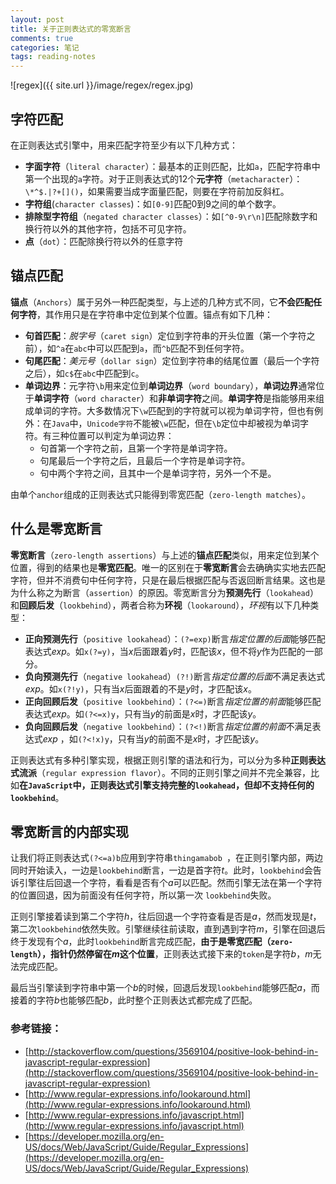 ```yaml
---
layout: post
title: 关于正则表达式的零宽断言
comments: true
categories: 笔记
tags: reading-notes
---
```


![regex]({{ site.url }}/image/regex/regex.jpg)

## 字符匹配

在正则表达式引擎中，用来匹配字符至少有以下几种方式：

- **字面字符**（`literal character`）：最基本的正则匹配，比如`a`，匹配字符串中第一个出现的`a`字符。对于正则表达式的12个**元字符**（`metacharacter`）：`\*^$.|?+[]()`，如果需要当成字面量匹配，则要在字符前加反斜杠。
- **字符组**(`character classes`)：如`[0-9]`匹配0到9之间的单个数字。
- **排除型字符组**（`negated character classes`）：如`[^0-9\r\n]`匹配除数字和换行符以外的其他字符，包括不可见字符。
- **点**（`dot`）：匹配除换行符以外的任意字符


## 锚点匹配

**锚点**（`Anchors`）属于另外一种匹配类型，与上述的几种方式不同，它**不会匹配任何字符**，其作用只是在字符串中定位到某个位置。锚点有如下几种：

- **句首匹配**：*脱字号*（`caret sign`）定位到字符串的开头位置（第一个字符之前），如`^a`在`abc`中可以匹配到`a`，而`^b`匹配不到任何字符。
- **句尾匹配**：*美元号*（`dollar sign`）定位到字符串的结尾位置（最后一个字符之后），如`c$`在`abc`中匹配到`c`。
- **单词边界**：元字符`\b`用来定位到**单词边界**（`word boundary`），**单词边界**通常位于**单词字符**（`word character`）和**非单词字符**之间。**单词字符**是指能够用来组成单词的字符。大多数情况下`\w`匹配到的字符就可以视为单词字符，但也有例外：在`Java`中，`Unicode字符`不能被`\w`匹配，但在`\b`定位中却被视为单词字符。有三种位置可以判定为单词边界：
	- 句首第一个字符之前，且第一个字符是单词字符。
	- 句尾最后一个字符之后，且最后一个字符是单词字符。
	- 句中两个字符之间，且其中一个是单词字符，另外一个不是。

由单个`anchor`组成的正则表达式只能得到零宽匹配（`zero-length matches`）。



## 什么是零宽断言

**零宽断言**（`zero-length assertions`）与上述的**锚点匹配**类似，用来定位到某个位置，得到的结果也是**零宽匹配**。唯一的区别在于**零宽断言**会去确确实实地去匹配字符，但并不消费句中任何字符，只是在最后根据匹配与否返回断言结果。这也是为什么称之为断言（`assertion`）的原因。零宽断言分为**预测先行**（`lookahead`）和**回顾后发**（`lookbehind`），两者合称为**环视**（`lookaround`），*环视*有以下几种类型：

- **正向预测先行**（`positive lookahead`）：`(?=exp)`断言*指定位置的后面*能够匹配表达式*exp*。如`x(?=y)`，当*x*后面跟着*y*时，匹配该*x*，但不将*y*作为匹配的一部分。
- **负向预测先行**（`negative lookahead`）`(?!)`断言*指定位置的后面*不满足表达式*exp*。如`x(?!y)`，只有当*x*后面跟着的不是*y*时，才匹配该*x*。
- **正向回顾后发**（`positive lookbehind`）：`(?<=)`断言*指定位置的前面*能够匹配表达式*exp*。如`(?<=x)y`，只有当*y*的前面是*x*时，才匹配该*y*。
- **负向回顾后发**（`negative lookbehind`）：`(?<!)`断言*指定位置的前面*不满足表达式*exp* ，如`(?<!x)y`，只有当*y*的前面不是*x*时，才匹配该*y*。

正则表达式有多种引擎实现，根据正则引擎的语法和行为，可以分为多种**正则表达式流派**（`regular expression flavor`）。不同的正则引擎之间并不完全兼容，比如**在`JavaScript`中，正则表达式引擎支持完整的`lookahead`，但却不支持任何的`lookbehind`**。


## 零宽断言的内部实现
让我们将正则表达式`(?<=a)b`应用到字符串`thingamabob `，在正则引擎内部，两边同时开始读入，一边是`lookbehind`断言，一边是首字符*t*。此时，`lookbehind`会告诉引擎往后回退一个字符，看看是否有个*a*可以匹配。然而引擎无法在第一个字符的位置回退，因为前面没有任何字符，所以第一次 `lookbehind`失败。

正则引擎接着读到第二个字符*h*，往后回退一个字符查看是否是*a*，然而发现是*t*，第二次`lookbehind`依然失败。引擎继续往前读取，直到遇到字符*m*，引擎在回退后终于发现有个*a*，此时`lookbehind`断言完成匹配，**由于是零宽匹配（`zero-length`），指针仍然停留在*m*这个位置**，正则表达式接下来的`token`是字符*b*，*m*无法完成匹配。

最后当引擎读到字符串中第一个*b*的时候，回退后发现`lookbehind`能够匹配*a*，而接着的字符*b*也能够匹配*b*，此时整个正则表达式都完成了匹配。


### 参考链接：
- [http://stackoverflow.com/questions/3569104/positive-look-behind-in-javascript-regular-expression](http://stackoverflow.com/questions/3569104/positive-look-behind-in-javascript-regular-expression)
- [http://www.regular-expressions.info/lookaround.html](http://www.regular-expressions.info/lookaround.html)
- [http://www.regular-expressions.info/javascript.html](http://www.regular-expressions.info/javascript.html)
- [https://developer.mozilla.org/en-US/docs/Web/JavaScript/Guide/Regular_Expressions](https://developer.mozilla.org/en-US/docs/Web/JavaScript/Guide/Regular_Expressions)
